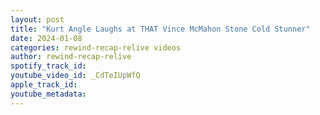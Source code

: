 ```yaml
---
layout: post
title: "Kurt Angle Laughs at THAT Vince McMahon Stone Cold Stunner"
date: 2024-01-08
categories: rewind-recap-relive videos
author: rewind-recap-relive
spotify_track_id: 
youtube_video_id: _CdTeIUpWfQ
apple_track_id: 
youtube_metadata: 
---
```

